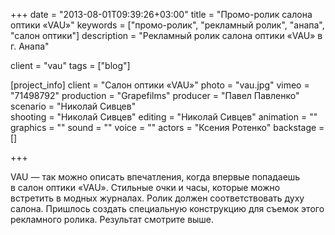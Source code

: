 +++
date = "2013-08-01T09:39:26+03:00"
title = "Промо-ролик салона оптики «VAU»"
keywords = ["промо-ролик", "рекламный ролик", "анапа", "салон оптики"]
description = "Рекламный ролик салона оптики «VAU» в г. Анапа"

client = "vau"
tags = ["blog"]

[project_info]
    client = "Салон оптики «VAU»"
    photo = "vau.jpg"
    vimeo = "71498792"
    production = "Grapefilms"
    producer = "Павел Павленко"
    scenario = "Николай Сивцев"    
    shooting = "Николай Сивцев"
    editing = "Николай Сивцев"
    animation = ""
    graphics = ""
    sound = ""
    voice = ""
    actors = "Ксения Ротенко"
    backstage = []

+++

VAU&nbsp;&mdash; так можно описать впечатления, когда впервые попадаешь в&nbsp;салон оптики &laquo;VAU&raquo;. Стильные очки и&nbsp;часы, которые можно встретить в&nbsp;модных журналах. Ролик должен соответствовать духу салона. Пришлось создать специальную конструкцию для съемок этого рекламного ролика. Результат смотрите выше.